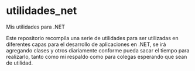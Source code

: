 # utilidades_net
Mis utilidades para .NET


Este repositorio recompila una serie de utilidades para ser utilizadas en diferentes
capas para el desarrollo de aplicaciones en .NET, se irá agregando clases y otros
diariamente conforme pueda sacar el tiempo para realizarlo, tanto como mi respaldo como
para colegas esperando que sean de utilidad.




